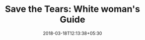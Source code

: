 ---
title: "Save the Tears: White woman's Guide"
date: 2018-03-18T12:13:38+05:30
link: https://tatianamac.com/posts/save-the-tears
---